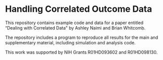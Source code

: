 # Handling Correlated Outcome Data

This repository contains example code and data for a paper entitled “Dealing with Correlated Data" by Ashley Naimi and Brian Whitcomb.

The repository includes a program to reproduce all results for the main and supplementary
    material, including simulation and analysis code. 

This work was supported by NIH Grants R01HD093602 and R01HD098130.
